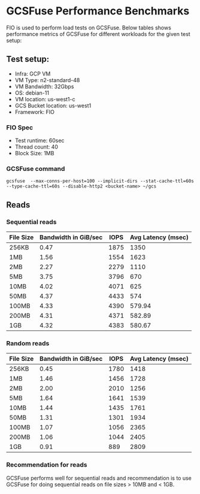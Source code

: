 # GCSFuse Performance Benchmarks

FIO is used to perform load tests on GCSFuse. Below tables shows performance metrics of GCSFuse for different workloads for the given test setup:

## Test setup:

* Infra: GCP VM
* VM Type: n2-standard-48
* VM Bandwidth: 32Gbps
* OS: debian-11
* VM location: us-west1-c
* GCS Bucket location: us-west1
* Framework: FIO

### FIO Spec
* Test runtime: 60sec
* Thread count: 40
* Block Size: 1MB

### GCSFuse command
```
gcsfuse  --max-conns-per-host=100 --implicit-dirs --stat-cache-ttl=60s 
--type-cache-ttl=60s --disable-http2 <bucket-name> ~/gcs
```
## Reads
### Sequential reads

| File Size | Bandwidth in GiB/sec | IOPS | Avg Latency (msec) |
|-----------|----------------------|------|--------------------|
| 256KB     | 0.47                 | 1875 | 1350               |
| 1MB       | 1.56                 | 1554 | 1623               |
| 2MB       | 2.27                 | 2279 | 1110               |
| 5MB       | 3.75                 | 3796 | 670                |
| 10MB      | 4.02                 | 4071 | 625                |
| 50MB      | 4.37                 | 4433 | 574                |
| 100MB     | 4.33                 | 4390 | 579.94             |
| 200MB     | 4.31                 | 4371 | 582.89             |
| 1GB       | 4.32                 | 4383 | 580.67             |

### Random reads

| File Size | Bandwidth in GiB/sec | IOPS  | Avg Latency (msec) |
|-----------|----------------------|-------|--------------------|
| 256KB     | 0.45                 | 1780  | 1418               |
| 1MB       | 1.46                 | 1456  | 1728               |
| 2MB       | 2.00                 | 2010  | 1256               |
| 5MB       | 1.64                 | 1641  | 1539               |
| 10MB      | 1.44                 | 1435  | 1761               |
| 50MB      | 1.31                 | 1301  | 1934               |
| 100MB     | 1.07                 | 1056  | 2365               |
| 200MB     | 1.06                 | 1044  | 2405               |
| 1GB       | 0.91                 | 889   | 2809               |


### Recommendation for reads
GCSFuse performs well for sequential reads and recommendation is to use GCSFuse
for doing sequential reads on file sizes > 10MB and < 1GB.